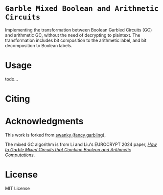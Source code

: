 # `Garble Mixed Boolean and Arithmetic Circuits`

Implementing the transformation between Boolean Garbled Circuits (GC) 
and arithmetic GC, without the need of decrypting to plaintext. 
The transformation includes bit composition to the arithmetic label, and 
bit decomposition to Boolean labels. 

# Usage

todo...

# Citing


# Acknowledgments

This work is forked from [swanky (fancy garbling)](https://github.com/GaloisInc/swanky). 

The mixed GC algorithm is from Li and Liu's EUROCRYPT 2024 paper, *[How to Garble Mixed Circuits that Combine Boolean and Arithmetic Computations](https://doi.org/10.1007/978-3-031-58751-1_12)*.

# License

MIT License


